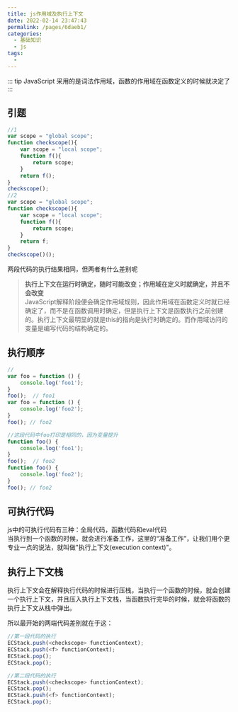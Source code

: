 ```yaml
---
title: js作用域及执行上下文
date: 2022-02-14 23:47:43
permalink: /pages/6daeb1/
categories:
  - 基础知识
  - js
tags:
  - 
---
```

::: tip
 JavaScript 采用的是词法作用域，函数的作用域在函数定义的时候就决定了
:::
## 引题
```js
//1
var scope = "global scope";
function checkscope(){
    var scope = "local scope";
    function f(){
        return scope;
    }
    return f();
}
checkscope();
//2
var scope = "global scope";
function checkscope(){
    var scope = "local scope";
    function f(){
        return scope;
    }
    return f;
}
checkscope()();
```
两段代码的执行结果相同，但两者有什么差别呢

> **执行上下文在运行时确定，随时可能改变；作用域在定义时就确定，并且不会改变**  
JavaScript解释阶段便会确定作用域规则，因此作用域在函数定义时就已经确定了，而不是在函数调用时确定，但是执行上下文是函数执行之前创建的。执行上下文最明显的就是this的指向是执行时确定的。而作用域访问的变量是编写代码的结构确定的。  

## 执行顺序
```js
//
var foo = function () {
    console.log('foo1');
}
foo();  // foo1
var foo = function () {
    console.log('foo2');
}
foo(); // foo2

//这段代码中foo打印是相同的，因为变量提升
function foo() {
    console.log('foo1');
}
foo();  // foo2
function foo() {
    console.log('foo2');
}
foo(); // foo2
```
## 可执行代码 
js中的可执行代码有三种：全局代码，函数代码和eval代码  
当执行到一个函数的时候，就会进行准备工作，这里的“准备工作”，让我们用个更专业一点的说法，就叫做"执行上下文(execution context)"。

## 执行上下文栈
执行上下文会在解释执行代码的时候进行压栈，当执行一个函数的时候，就会创建一个执行上下文，并且压入执行上下文栈，当函数执行完毕的时候，就会将函数的执行上下文从栈中弹出。

所以最开始的两端代码差别就在于这：
```js
//第一段代码的执行
ECStack.push(<checkscope> functionContext);
ECStack.push(<f> functionContext);
ECStack.pop();
ECStack.pop();

//第二段代码的执行
ECStack.push(<checkscope> functionContext);
ECStack.pop();
ECStack.push(<f> functionContext);
ECStack.pop();

```